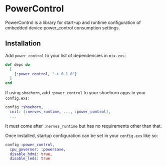 # PowerControl

PowerControl is a library for start-up and runtime configuration of embedded device power_control consumption settings.

## Installation

Add `power_control` to your list of dependencies in `mix.exs`:

```elixir
def deps do
  [
    {:power_control, "~> 0.1.0"}
  ]
end
```

If using `shoehorn`, add `:power_control` to your shoehorn apps in your `config.exs`:

```elixir
config :shoehorn,
  init: [:nerves_runtime, ..., :power_control],
  ...
```
It must come after `:nerves_runtime` but has no requirements other than that.

Once installed, startup configuration can be set in your `config.exs` like so:

```elixir
config :power_control,
  cpu_governor: :powersave,
  disable_hdmi: true,
  disable_leds: true
```

